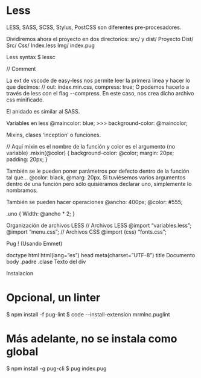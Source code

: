 # Less

LESS, SASS, SCSS, Stylus, PostCSS son diferentes pre-procesadores.

Dividiremos ahora el proyecto en dos directorios: src/ y dist/
Proyecto
Dist/
Src/
Css/
Index.less
Img/
index.pug

Less syntax
$ lessc

// Comment

La ext de vscode de easy-less nos permite leer la primera línea y hacer lo que decimos:
// out: index.min.css, compress: true;
O podemos hacerlo a través de less con el flag --compress.
En este caso, nos crea dicho archivo css minificado.

El anidado es similar al SASS.

Variables en less
@maincolor: blue; >>> background-color: @maincolor;

Mixins, clases ‘inception’ o funciones.

// Aquí mixin es el nombre de la función y color es el argumento (no variable)
.mixin(@color) {
background-color: @color;
margin: 20px;
padding: 20px;
}

También se le pueden poner parámetros por defecto dentro de la función tal que... @color: black, @marg: 20px. Si tuviésemos varios argumentos dentro de una función pero sólo quisiéramos declarar uno, simplemente lo nombramos.

También se pueden hacer operaciones
@ancho: 400px;
@color: #555;

.uno {
Width: @ancho \* 2;
}

Organización de archivos LESS
// Archivos LESS
@import “variables.less”;
@import “menu.css”;
// Archivos CSS
@import (css) “fonts.css”;

Pug
! (Usando Emmet)

doctype html
html(lang=”es”)
head
meta(charset=”UTF-8”)
title Documento
body
.padre
.clase Texto del div

Instalacion

# Opcional, un linter

$ npm install -f pug-lint
$ code --install-extension mrmlnc.puglint

# Más adelante, no se instala como global

$ npm install -g pug-cli
$ pug index.pug
